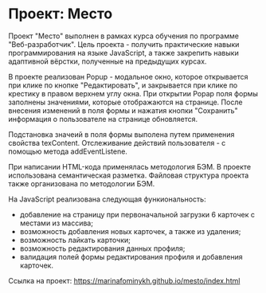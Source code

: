 # Проект: Место

Проект "Место" выполнен в рамках курса обучения по программе "Веб-разработчик". Цель проекта - получить практические навыки программирования на языке JavaScript, а также закрепить навыки адаптивной вёрстки, полученные на предыдущих курсах. 

В проекте реализован Popup - модальное окно, которое открывается при клике по кнопке "Редактировать", и закрывается при клике по крестику в правом верхнем углу окна. При открытии Popap поля формы заполнены значениями, которые отображаются на странице. После внесения изменений в поля формы и нажатия кнопки "Сохранить" информация о пользователе на странице обновляется. 

Подстановка значеий в поля формы выполена путем применения свойства texContent. Отслеживание действий пользователя - с помощью метода addEventListene. 

При написании HTML-кода применялась методология БЭМ. В проекте использована семантическая разметка. Файловая структура проекта также организована по методологии БЭМ.

На JavaScript реализована следующая функиональность:
- добавление на страницу при первоначальной загрузки 6 карточек с местами из массива;
- возможность добавления новых карточек, а также из удаления;
- возможность лайкать карточки;
- возможность редактирования данных профиля;
- валидация полей формы редактирования профиля и добавления карточек.

Ссылка на проект: https://marinafominykh.github.io/mesto/index.html

